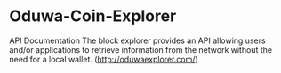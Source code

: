 # Oduwa-Coin-Explorer
API Documentation The block explorer provides an API allowing users and/or applications to retrieve information from the network without the need for a local wallet.
(http://oduwaexplorer.com/)<br>

